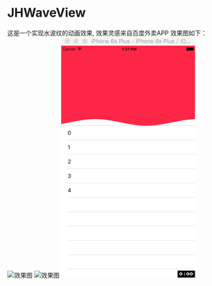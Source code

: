 # JHWaveView
这是一个实现水波纹的动画效果, 效果灵感来自百度外卖APP
效果图如下：
![效果图](https://github.com/ios-cjh/waveView/blob/master/waveView.gif)
![效果图](https://github.com/ios-cjh/JHWaveView/row/master/waveView.gif)
![效果图](https://github.com/ios-cjh/JHWaveView/blob/master/waveView.gif)